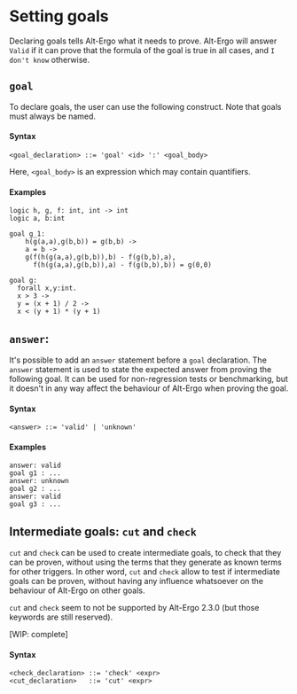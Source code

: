 
# Setting goals

Declaring goals tells Alt-Ergo what it needs to prove.
Alt-Ergo will answer `Valid` if it can prove that the formula of the goal is true in all cases, and `I don't know` otherwise.

## `goal`

To declare goals, the user can use the following construct.
Note that goals must always be named.

#### Syntax
```
<goal_declaration> ::= 'goal' <id> ':' <goal_body>
```
Here, `<goal_body>` is an expression which may contain quantifiers.

#### Examples
```
logic h, g, f: int, int -> int
logic a, b:int

goal g_1:
    h(g(a,a),g(b,b)) = g(b,b) ->
    a = b ->
    g(f(h(g(a,a),g(b,b)),b) - f(g(b,b),a),
      f(h(g(a,a),g(b,b)),a) - f(g(b,b),b)) = g(0,0)
```

```
goal g:
  forall x,y:int.
  x > 3 ->
  y = (x + 1) / 2 ->
  x < (y + 1) * (y + 1)
```

## `answer`:

It's possible to add an `answer` statement before a `goal` declaration. The `answer` statement is used to state the expected answer from proving the following goal. It can be used for non-regression tests or benchmarking, but it doesn't in any way affect the behaviour of Alt-Ergo when proving the goal.

#### Syntax
```
<answer> ::= 'valid' | 'unknown'
```
#### Examples
```
answer: valid
goal g1 : ...
answer: unknown
goal g2 : ...
answer: valid
goal g3 : ...
```

## Intermediate goals: `cut` and `check`

`cut` and `check` can be used to create intermediate goals, to check that they can be proven, without using the terms that they generate as known terms for other triggers.
In other word, `cut` and `check` allow to test if intermediate goals can be proven, without having any influence whatsoever on the behaviour of Alt-Ergo on other goals.

`cut` and `check` seem to not be supported by Alt-Ergo 2.3.0 (but those keywords are still reserved).

[WIP: complete]

#### Syntax
```
<check_declaration> ::= 'check' <expr>
<cut_declaration>   ::= 'cut' <expr>
```

